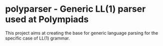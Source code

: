 
# polyparser - Generic LL(1) parser used at Polympiads

This project aims at creating the base for generic language parsing for the specific case of LL(1) grammar.
